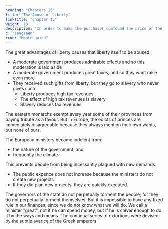 ```yaml
---
heading: "Chapters 15"
title: "The Abuse of Liberty"
linkTitle: "Chapter 15"
weight: 10
description: "In order to make the purchaser confound the price of the commodity with the tax, there must be some proportion between the tax and the value of the commodity"
c: "seagreen"
icon: "Montesquieu"
---
```



The great advantages of liberty causes that liberty itself to be abused.
- A moderate government produces admirable effects and so this moderation is laid aside
- A moderate government produces great taxes, and so they want raise even more
- They received such gifts from liberty, but they go to slavery who never gives such
  - Liberty produces high tax revenues
  - The effect of high tax revenues is slavery
  - Slavery reduces tax revenues

The eastern monarchs exempt every year some of their provinces from paying tribute as a favour. But in Europe, the edicts of princes are immediately disagreeable because they always mention their own wants, but none of ours.

The European ministers become indolent from:
- the nature of the government, and
- frequently the climate

This prevents people from being incessantly plagued with new demands. 
- The public expence does not increase because the ministers do not create new projects
- If they did plan new projects, they are quickly executed. 

The governors of the state do not perpetually torment the people; for they do not perpetually torment themselves. But it is impossible to have any fixed rule in our finances, since we do not know what we will do. We call a minister "great", not if he can spend money, but if he is clever enough to do it by the ways and means. The continual series of extortions were devised by the subtle avarice of the Greek emperors


